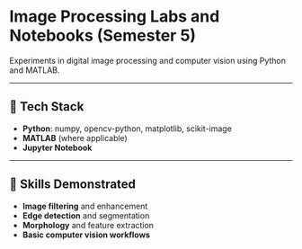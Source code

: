 # Image Processing Labs and Notebooks (Semester 5)

Experiments in digital image processing and computer vision using Python and MATLAB.

---

## 🚀 Tech Stack
- **Python**: numpy, opencv-python, matplotlib, scikit-image  
- **MATLAB** (where applicable)  
- **Jupyter Notebook**

---

## 🧩 Skills Demonstrated
- **Image filtering** and enhancement  
- **Edge detection** and segmentation  
- **Morphology** and feature extraction  
- **Basic computer vision workflows**  
